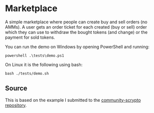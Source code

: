 # Marketplace

A simple marketplace where people can create buy and sell orders (no AMMs).
A user gets an order ticket for each created (buy or sell) order which they can use
to withdraw the bought tokens (and change) or the payment for sold tokens.

You can run the demo on Windows by opening PowerShell and running:

```
powershell .\tests\demo.ps1
```

On Linux it is the following using bash:

```
bash ./tests/demo.sh
```

## Source

This is based on the example I submitted to the [community-scrypto repository](https://github.com/radixdlt/community-scrypto-examples/tree/main/defi/marketplace).
